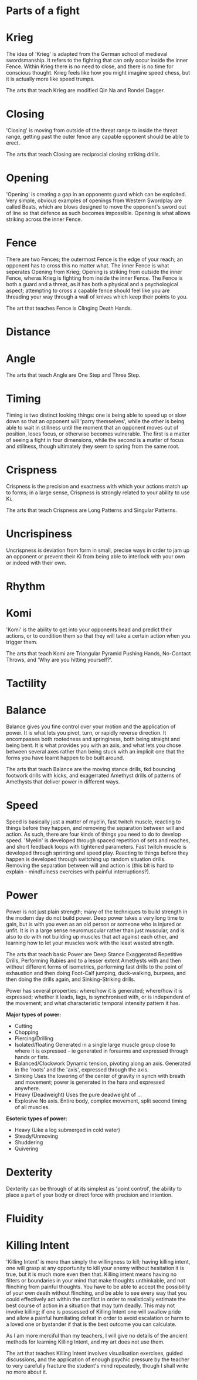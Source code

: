 Parts of a fight
================

# Krieg
The idea of 'Krieg' is adapted from the German school of medieval swordsmanship. It refers to the fighting that can only occur inside the inner Fence. Within Krieg there is no need to close, and there is no time for conscious thought. Krieg feels like how you might imagine speed chess, but it is actually more like speed trumps.

The arts that teach Krieg are modified Qin Na and Rondel Dagger.

# Closing
'Closing' is moving from outside of the threat range to inside the threat range, getting past the outer fence any capable opponent should be able to erect.

The arts that teach Closing are reciprocial closing striking drills.

# Opening
'Opening' is creating a gap in an opponents guard which can be exploited. Very simple, obvious examples of openings from Western Swordplay are called Beats, which are blows designed to move the opponent's sword out of line so that defence as such becomes impossible. Opening is what allows striking across the inner Fence.

# Fence
There are two Fences; the outermost Fence is the edge of your reach; an opponent has to cross this no matter what. The inner Fence is what seperates Opening from Krieg; Opening is striking from outside the inner Fence, wheras Krieg is fighting from inside the inner Fence. The Fence is both a guard and a threat, as it has both a physical and a psychological aspect; attempting to cross a capable fence should feel like you are threading your way through a wall of knives which keep their points to you.

The art that teaches Fence is Clinging Death Hands.

# Distance

# Angle

The arts that teach Angle are One Step and Three Step.

# Timing
Timing is two distinct looking things: one is being able to speed up or slow down so that an opponent will 'parry themselves', while the other is being able to wait in stillness until the moment that an opponent moves out of position, loses focus, or otherwise becomes vulnerable. The first is a matter of seeing a fight in four dimensions, while the second is a matter of focus and stillness, though ultimately they seem to spring from the same root.

# Crispness
Crispness is the precision and exactness with which your actions match up to forms; in a large sense, Crispness is strongly related to your ability to use Ki.

The arts that teach Crispness are Long Patterns and Singular Patterns.

# Uncrispiness
Uncrispness is deviation from form in small, precise ways in order to jam up an opponent or prevent their Ki from being able to interlock with your own or indeed with their own.

# Rhythm

# Komi
'Komi' is the ability to get into your opponents head and predict their actions, or to condition them so that they will take a certain action when you trigger them.

The arts that teach Komi are Triangular Pyramid Pushing Hands, No-Contact Throws, and 'Why are you hitting yourself?'.

# Tactility

# Balance
Balance gives you fine control over your motion and the application of power. It is what lets you pivot, turn, or rapidly reverse direction. It encompasses both rootedness and springiness, both being straight and being bent. It is what provides you with an axis, and what lets you chose between several axes rather than being stuck with an implicit one that the forms you have learnt happen to be built around.

The arts that teach Balance are the moving stance drills, tkd bouncing footwork drills with kicks, and exagerrated Amethyst drills of patterns of Amethysts that deliver power in different ways.

# Speed
Speed is basically just a matter of myelin, fast twitch muscle, reacting to things before they happen, and removing the separation between will and action. As such, there are four kinds of things you need to do to develop speed. 'Myelin' is developed through spaced repetition of sets and reaches, and short feedback loops with tightened parameters. Fast twitch muscle is developed through sprinting and speed play. Reacting to things before they happen is developed through switching up random situation drills. Removing the separation between will and action is (this bit is hard to explain - mindfulness exercises with painful interruptions?).

# Power
Power is not just plain strength; many of the techniques to build strength in the modern day do not build power. Deep power takes a very long time to gain, but is with you even as an old person or someone who is injured or unfit. It is in a large sense neuromuscular rather than just muscular, and is also to do with not building up muscles that act against each other, and learning how to let your muscles work with the least wasted strength.

The arts that teach basic Power are Deep Stance Exaggerated Repetitive Drills, Performing Rubies and to a lesser extent Amethysts with and then without different forms of isometrics, performing fast drills to the point of exhaustion and then doing Foot-Calf jumping, duck-walking, burpees, and then doing the drills again, and Sinking-Striking drills.

Power has several properties: where/how it is generated; where/how it is expressed; whether it leads, lags, is synchronised with, or is independent of the movement; and what characteristic temporal intensity pattern it has.

**Major types of power:**
- Cutting
- Chopping
- Piercing/Drilling
- Isolated/floating
    Generated in a single large muscle group close to where it is expressed - ie generated in forearms and expressed through hands or fists.
- Balanced/Clockwork
    Dynamic tension, pivoting along an axis. Generated in the 'roots' and the 'axis', expressed through the axis.
- Sinking
    Uses the lowering of the center of gravity in synch with breath and movement; power is generated in the hara and expressed anywhere.
- Heavy (Deadweight)
    Uses the pure deadweight of ...
- Explosive
    No axis. Entire body, complex movement, split second timing of all muscles.

**Esoteric types of power:**
- Heavy (Like a log submerged in cold water)
- Steady/Unmoving
- Shuddering
- Quivering


# Dexterity

Dexterity can be through of at its simplest as 'point control', the ability to place a part of your body or direct force with precision and intention.

# Fluidity

# Killing Intent
'Killing Intent' is more than simply the willingness to kill; having killing intent, one will grasp at any opportunity to kill your enemy without hesitation it is true, but it is much more even then that. Killing intent means having no filters or boundaries in your mind that make thoughts unthinkable, and not flinching from painful thoughts. You have to be able to accept the possibility of your own death without flinching, and be able to see every way that you could effectively act within the conflict in order to realistically estimate the best course of action in a situation that may turn deadly. This may not involve killing; if one is possessed of Killing Intent one will swallow pride and allow a painful humiliating defeat in order to avoid escalation or harm to a loved one or bystander if that is the best outcome you can calculate.

As I am more merciful than my teachers, I will give no details of the ancient methods for learning Killing Intent, and my art does not use them.

The art that teaches Killing Intent involves visualisation exercises, guided discussions, and the application of enough psychic pressure by the teacher to very carefully fracture the student's mind repeatedly, though I shall write no more about it.
